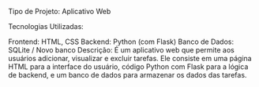 Tipo de Projeto: Aplicativo Web

Tecnologias Utilizadas:

Frontend: HTML, CSS
Backend: Python (com Flask)
Banco de Dados: SQLite / Novo banco
Descrição: É um aplicativo web que permite aos usuários adicionar, visualizar e excluir tarefas. Ele consiste em uma página HTML para a interface do usuário, código Python com Flask para a lógica de backend, e um banco de dados para armazenar os dados das tarefas.